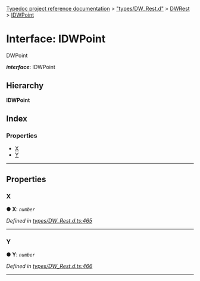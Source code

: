 [Typedoc project reference documentation](../README.md) > ["types/DW_Rest.d"](../modules/_types_dw_rest_d_.md) > [DWRest](../modules/_types_dw_rest_d_.dwrest.md) > [IDWPoint](../interfaces/_types_dw_rest_d_.dwrest.idwpoint.md)

# Interface: IDWPoint

DWPoint

*__interface__*: IDWPoint

## Hierarchy

**IDWPoint**

## Index

### Properties

* [X](_types_dw_rest_d_.dwrest.idwpoint.md#x)
* [Y](_types_dw_rest_d_.dwrest.idwpoint.md#y)

---

## Properties

<a id="x"></a>

###  X

**● X**: *`number`*

*Defined in [types/DW_Rest.d.ts:465](https://github.com/DocuWare/REST-Sample-TS/blob/a4697e2/src/types/DW_Rest.d.ts#L465)*

___
<a id="y"></a>

###  Y

**● Y**: *`number`*

*Defined in [types/DW_Rest.d.ts:466](https://github.com/DocuWare/REST-Sample-TS/blob/a4697e2/src/types/DW_Rest.d.ts#L466)*

___

